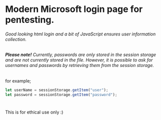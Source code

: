 # Modern Microsoft login page for pentesting.

###### Good looking html login and a bit of JavaScript ensures user information collection.

###### __Please note!__ Currently, passwords are only stored in the session storage and are not currently stored in the file. However, it is possible to ask for usernames and passwords by retrieving them from the session storage.

for example;

```javascript
let userName = sessionStorage.getItem("user");
let password = sessionStorage.getItem("password");
```

#


This is for ethical use only :)
